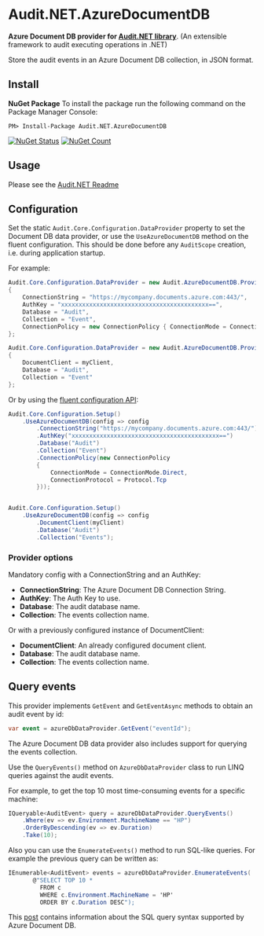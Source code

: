# Audit.NET.AzureDocumentDB
**Azure Document DB provider for [Audit.NET library](https://github.com/thepirat000/Audit.NET)**. (An extensible framework to audit executing operations in .NET)

Store the audit events in an Azure Document DB collection, in JSON format.

## Install

**NuGet Package** 
To install the package run the following command on the Package Manager Console:

```
PM> Install-Package Audit.NET.AzureDocumentDB
```

[![NuGet Status](https://img.shields.io/nuget/v/Audit.NET.AzureDocumentDB.svg?style=flat)](https://www.nuget.org/packages/Audit.NET.AzureDocumentDB/)
[![NuGet Count](https://img.shields.io/nuget/dt/Audit.NET.AzureDocumentDB.svg)](https://www.nuget.org/packages/Audit.NET.AzureDocumentDB/)

## Usage
Please see the [Audit.NET Readme](https://github.com/thepirat000/Audit.NET#usage)

## Configuration
Set the static `Audit.Core.Configuration.DataProvider` property to set the Document DB data provider, or use the `UseAzureDocumentDB` method on the fluent configuration. This should be done before any `AuditScope` creation, i.e. during application startup.

For example:
```c#
Audit.Core.Configuration.DataProvider = new Audit.AzureDocumentDB.Providers.AzureDbDataProvider()
{
    ConnectionString = "https://mycompany.documents.azure.com:443/",
    AuthKey = "xxxxxxxxxxxxxxxxxxxxxxxxxxxxxxxxxxxxxxxxxx==",
    Database = "Audit",
    Collection = "Event",
	ConnectionPolicy = new ConnectionPolicy { ConnectionMode = ConnectionMode.Direct, ConnectionProtocol = Protocol.Tcp }
};

Audit.Core.Configuration.DataProvider = new Audit.AzureDocumentDB.Providers.AzureDbDataProvider()
{
    DocumentClient = myClient,
    Database = "Audit",
    Collection = "Event"
};
```

Or by using the [fluent configuration API](https://github.com/thepirat000/Audit.NET#configuration-fluent-api):
```c#
Audit.Core.Configuration.Setup()
    .UseAzureDocumentDB(config => config
        .ConnectionString("https://mycompany.documents.azure.com:443/")
        .AuthKey("xxxxxxxxxxxxxxxxxxxxxxxxxxxxxxxxxxxxxxxxxx==")
        .Database("Audit")
        .Collection("Event")
		.ConnectionPolicy(new ConnectionPolicy
		{
			ConnectionMode = ConnectionMode.Direct,
			ConnectionProtocol = Protocol.Tcp
		}));


Audit.Core.Configuration.Setup()
	.UseAzureDocumentDB(config => config
		.DocumentClient(myClient)
		.Database("Audit")
        .Collection("Events");
```

### Provider options

Mandatory config with a ConnectionString and an AuthKey:
- **ConnectionString**: The Azure Document DB Connection String.
- **AuthKey**: The Auth Key to use.
- **Database**: The audit database name.
- **Collection**: The events collection name.

Or with a previously configured instance of DocumentClient:
- **DocumentClient**: An already configured document client.
- **Database**: The audit database name.
- **Collection**: The events collection name.

## Query events

This provider implements `GetEvent` and `GetEventAsync` methods to obtain an audit event by id:

```c#
var event = azureDbDataProvider.GetEvent("eventId");
```

The Azure Document DB data provider also includes support for querying the events collection.

Use the `QueryEvents()` method on `AzureDbDataProvider` class to run LINQ queries against the audit events.


For example, to get the top 10 most time-consuming events for a specific machine:
```c#
IQueryable<AuditEvent> query = azureDbDataProvider.QueryEvents()
	.Where(ev => ev.Environment.MachineName == "HP")
	.OrderByDescending(ev => ev.Duration)
	.Take(10);
```

Also you can use the `EnumerateEvents()` method to run SQL-like queries. For example the previous query can be written as:

```c#
IEnumerable<AuditEvent> events = azureDbDataProvider.EnumerateEvents(
       @"SELECT TOP 10 * 
         FROM c 
         WHERE c.Environment.MachineName = 'HP' 
         ORDER BY c.Duration DESC");
```

This [post](https://docs.microsoft.com/en-us/azure/documentdb/documentdb-sql-query) contains information about the SQL query syntax supported by Azure Document DB.
